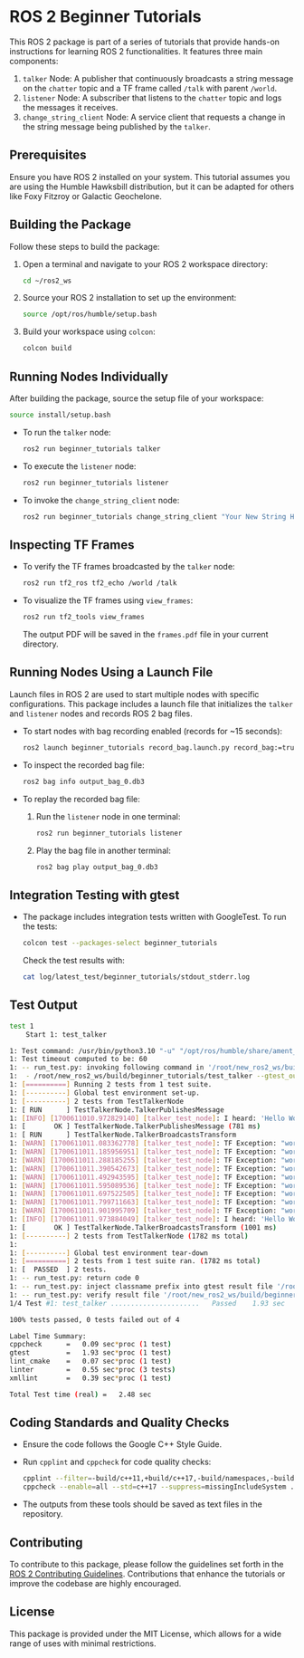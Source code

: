 # ROS 2 Beginner Tutorials

This ROS 2 package is part of a series of tutorials that provide hands-on instructions for learning ROS 2 functionalities. It features three main components:

1. `talker` Node: A publisher that continuously broadcasts a string message on the `chatter` topic and a TF frame called `/talk` with parent `/world`.
2. `listener` Node: A subscriber that listens to the `chatter` topic and logs the messages it receives.
3. `change_string_client` Node: A service client that requests a change in the string message being published by the `talker`.

## Prerequisites

Ensure you have ROS 2 installed on your system. This tutorial assumes you are using the Humble Hawksbill distribution, but it can be adapted for others like Foxy Fitzroy or Galactic Geochelone.

## Building the Package

Follow these steps to build the package:

1. Open a terminal and navigate to your ROS 2 workspace directory:
   ```bash
   cd ~/ros2_ws
   ```

2. Source your ROS 2 installation to set up the environment:
   ```bash
   source /opt/ros/humble/setup.bash
   ```

3. Build your workspace using `colcon`:
   ```bash
   colcon build
   ```

## Running Nodes Individually

After building the package, source the setup file of your workspace:

```bash
source install/setup.bash
```

- To run the `talker` node:

  ```bash
  ros2 run beginner_tutorials talker
  ```

- To execute the `listener` node:

  ```bash
  ros2 run beginner_tutorials listener
  ```

- To invoke the `change_string_client` node:

  ```bash
  ros2 run beginner_tutorials change_string_client "Your New String Here"
  ```

## Inspecting TF Frames

- To verify the TF frames broadcasted by the `talker` node:

  ```bash
  ros2 run tf2_ros tf2_echo /world /talk
  ```

- To visualize the TF frames using `view_frames`:

  ```bash
  ros2 run tf2_tools view_frames
  ```

  The output PDF will be saved in the `frames.pdf` file in your current directory.

## Running Nodes Using a Launch File

Launch files in ROS 2 are used to start multiple nodes with specific configurations. This package includes a launch file that initializes the `talker` and `listener` nodes and records ROS 2 bag files.

- To start nodes with bag recording enabled (records for ~15 seconds):

  ```bash
  ros2 launch beginner_tutorials record_bag.launch.py record_bag:=true
  ```

- To inspect the recorded bag file:

  ```bash
  ros2 bag info output_bag_0.db3
  ```

- To replay the recorded bag file:

  1. Run the `listener` node in one terminal:

     ```bash
     ros2 run beginner_tutorials listener
     ```

  2. Play the bag file in another terminal:

     ```bash
     ros2 bag play output_bag_0.db3
     ```

## Integration Testing with gtest

- The package includes integration tests written with GoogleTest. To run the tests:

  ```bash
  colcon test --packages-select beginner_tutorials
  ```

  Check the test results with:

  ```bash
  cat log/latest_test/beginner_tutorials/stdout_stderr.log
  ```

## Test Output

```bash
test 1
    Start 1: test_talker

1: Test command: /usr/bin/python3.10 "-u" "/opt/ros/humble/share/ament_cmake_test/cmake/run_test.py" "/root/new_ros2_ws/build/beginner_tutorials/test_results/beginner_tutorials/test_talker.gtest.xml" "--package-name" "beginner_tutorials" "--output-file" "/root/new_ros2_ws/build/beginner_tutorials/ament_cmake_gtest/test_talker.txt" "--command" "/root/new_ros2_ws/build/beginner_tutorials/test_talker" "--gtest_output=xml:/root/new_ros2_ws/build/beginner_tutorials/test_results/beginner_tutorials/test_talker.gtest.xml"
1: Test timeout computed to be: 60
1: -- run_test.py: invoking following command in '/root/new_ros2_ws/build/beginner_tutorials':
1:  - /root/new_ros2_ws/build/beginner_tutorials/test_talker --gtest_output=xml:/root/new_ros2_ws/build/beginner_tutorials/test_results/beginner_tutorials/test_talker.gtest.xml
1: [==========] Running 2 tests from 1 test suite.
1: [----------] Global test environment set-up.
1: [----------] 2 tests from TestTalkerNode
1: [ RUN      ] TestTalkerNode.TalkerPublishesMessage
1: [INFO] [1700611010.972829140] [talker_test_node]: I heard: 'Hello World!'
1: [       OK ] TestTalkerNode.TalkerPublishesMessage (781 ms)
1: [ RUN      ] TestTalkerNode.TalkerBroadcastsTransform
1: [WARN] [1700611011.083362778] [talker_test_node]: TF Exception: "world" passed to lookupTransform argument target_frame does not exist. 
1: [WARN] [1700611011.185956951] [talker_test_node]: TF Exception: "world" passed to lookupTransform argument target_frame does not exist. 
1: [WARN] [1700611011.288185255] [talker_test_node]: TF Exception: "world" passed to lookupTransform argument target_frame does not exist. 
1: [WARN] [1700611011.390542673] [talker_test_node]: TF Exception: "world" passed to lookupTransform argument target_frame does not exist. 
1: [WARN] [1700611011.492943595] [talker_test_node]: TF Exception: "world" passed to lookupTransform argument target_frame does not exist. 
1: [WARN] [1700611011.595089536] [talker_test_node]: TF Exception: "world" passed to lookupTransform argument target_frame does not exist. 
1: [WARN] [1700611011.697522505] [talker_test_node]: TF Exception: "world" passed to lookupTransform argument target_frame does not exist. 
1: [WARN] [1700611011.799711663] [talker_test_node]: TF Exception: "world" passed to lookupTransform argument target_frame does not exist. 
1: [WARN] [1700611011.901995709] [talker_test_node]: TF Exception: "world" passed to lookupTransform argument target_frame does not exist. 
1: [INFO] [1700611011.973884049] [talker_test_node]: I heard: 'Hello World!'
1: [       OK ] TestTalkerNode.TalkerBroadcastsTransform (1001 ms)
1: [----------] 2 tests from TestTalkerNode (1782 ms total)
1: 
1: [----------] Global test environment tear-down
1: [==========] 2 tests from 1 test suite ran. (1782 ms total)
1: [  PASSED  ] 2 tests.
1: -- run_test.py: return code 0
1: -- run_test.py: inject classname prefix into gtest result file '/root/new_ros2_ws/build/beginner_tutorials/test_results/beginner_tutorials/test_talker.gtest.xml'
1: -- run_test.py: verify result file '/root/new_ros2_ws/build/beginner_tutorials/test_results/beginner_tutorials/test_talker.gtest.xml'
1/4 Test #1: test_talker ......................   Passed    1.93 sec

100% tests passed, 0 tests failed out of 4

Label Time Summary:
cppcheck      =   0.09 sec*proc (1 test)
gtest         =   1.93 sec*proc (1 test)
lint_cmake    =   0.07 sec*proc (1 test)
linter        =   0.55 sec*proc (3 tests)
xmllint       =   0.39 sec*proc (1 test)

Total Test time (real) =   2.48 sec
```

## Coding Standards and Quality Checks

- Ensure the code follows the Google C++ Style Guide.
- Run `cpplint` and `cppcheck` for code quality checks:

  ```bash
  cpplint --filter=-build/c++11,+build/c++17,-build/namespaces,-build/include_order ...
  cppcheck --enable=all --std=c++17 --suppress=missingIncludeSystem ...
  ```

- The outputs from these tools should be saved as text files in the repository.

## Contributing

To contribute to this package, please follow the guidelines set forth in the [ROS 2 Contributing Guidelines](https://index.ros.org/doc/ros2/Contributing/). Contributions that enhance the tutorials or improve the codebase are highly encouraged.

## License

This package is provided under the MIT License, which allows for a wide range of uses with minimal restrictions.
